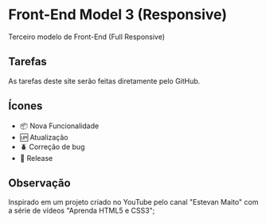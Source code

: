 # Front-End Model 3 (Responsive)

Terceiro modelo de Front-End (Full Responsive)

## Tarefas

As tarefas deste site serão feitas diretamente pelo GitHub.

## Ícones

- :package: Nova Funcionalidade
- :up: Atualização
- :beetle: Correção de bug
- :checkered_flag: Release

## Observação

Inspirado em um projeto criado no YouTube pelo canal "Estevan Maito" com a série de vídeos "Aprenda HTML5 e CSS3";